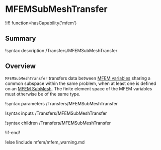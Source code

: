 # MFEMSubMeshTransfer

!if! function=hasCapability('mfem')

## Summary

!syntax description /Transfers/MFEMSubMeshTransfer

## Overview

`MFEMSubMeshTransfer` transfers data between [MFEM variables](MFEMVariable.md) sharing a common
subspace within the same problem, when at least one is defined on an [MFEM
SubMesh](MFEMSubMeshBase.md).   The finite element space of the MFEM variables must otherwise be of
the same type.

!syntax parameters /Transfers/MFEMSubMeshTransfer

!syntax inputs /Transfers/MFEMSubMeshTransfer

!syntax children /Transfers/MFEMSubMeshTransfer

!if-end!

!else
!include mfem/mfem_warning.md
